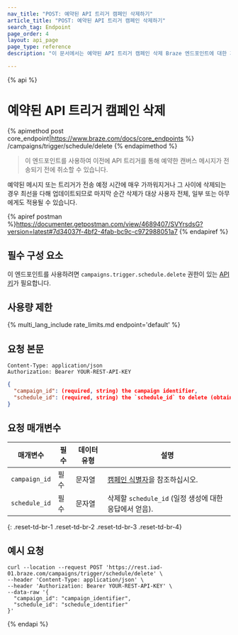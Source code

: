 ```yaml
---
nav_title: "POST: 예약된 API 트리거 캠페인 삭제하기"
article_title: "POST: 예약된 API 트리거 캠페인 삭제하기"
search_tag: Endpoint
page_order: 4
layout: api_page
page_type: reference
description: "이 문서에서는 예약된 API 트리거 캠페인 삭제 Braze 엔드포인트에 대한 자세한 내용을 설명합니다."

---
```

{% api %}
# 예약된 API 트리거 캠페인 삭제
{% apimethod post core_endpoint|https://www.braze.com/docs/core_endpoints %}
/campaigns/trigger/schedule/delete
{% endapimethod %}

> 이 엔드포인트를 사용하여 이전에 API 트리거를 통해 예약한 캔버스 메시지가 전송되기 전에 취소할 수 있습니다.

예약된 메시지 또는 트리거가 전송 예정 시간에 매우 가까워지거나 그 사이에 삭제되는 경우 최선을 다해 업데이트되므로 마지막 순간 삭제가 대상 사용자 전체, 일부 또는 아무에게도 적용될 수 있습니다.

{% apiref postman %}https://documenter.getpostman.com/view/4689407/SVYrsdsG?version=latest#7d34037f-4bf2-4fab-bc9c-c972988051a7 {% endapiref %}

## 필수 구성 요소

이 엔드포인트를 사용하려면 `campaigns.trigger.schedule.delete` 권한이 있는 [API 키]({{site.baseurl}}/api/basics#rest-api-key/)가 필요합니다.

## 사용량 제한

{% multi_lang_include rate_limits.md endpoint='default' %}

## 요청 본문

```
Content-Type: application/json
Authorization: Bearer YOUR-REST-API-KEY
```

```json
{
  "campaign_id": (required, string) the campaign identifier,
  "schedule_id": (required, string) the `schedule_id` to delete (obtained from the response to create schedule)
}
```

## 요청 매개변수

| 매개변수 | 필수 | 데이터 유형 | 설명 |
| --------- | ---------| --------- | ----------- |
| `campaign_id`| 필수 | 문자열 | [캠페인 식별자]({{site.baseurl}}/api/identifier_types/)을 참조하십시오. |
| `schedule_id` | 필수 | 문자열 | 삭제할 `schedule_id` (일정 생성에 대한 응답에서 얻음). |
{: .reset-td-br-1 .reset-td-br-2 .reset-td-br-3  .reset-td-br-4}


## 예시 요청
```
curl --location --request POST 'https://rest.iad-01.braze.com/campaigns/trigger/schedule/delete' \
--header 'Content-Type: application/json' \
--header 'Authorization: Bearer YOUR-REST-API-KEY' \
--data-raw '{
  "campaign_id": "campaign_identifier",
  "schedule_id": "schedule_identifier"
}'
```

{% endapi %}
